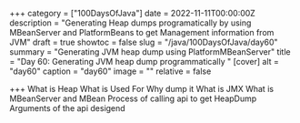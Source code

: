 +++
category = ["100DaysOfJava"]
date = 2022-11-11T00:00:00Z
description = "Generating Heap dumps programatically by using MBeanServer and PlatformBeans to get Management information from JVM"
draft = true
showtoc = false
slug = "/java/100DaysOfJava/day60"
summary = "Generating JVM heap dump using PlatformMBeanServer"
title = "Day 60: Generating JVM heap dump programmatically "
[cover]
alt = "day60"
caption = "day60"
image = ""
relative = false

+++
What is Heap 
What is Used For
Why dump it
What is JMX
What is MBeanServer and MBean
Process of calling api to get HeapDump
Arguments of the api desigend

